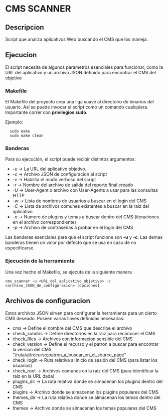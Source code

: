 # CMS SCANNER  

## Descripcion
Script que analiza aplicativos Web buscando el CMS que los maneja.

## Ejecucion
El script necesita de algunos parametros esenciales para funcionar, como la URL del aplicativo
y un archivo JSON definido para encontrar el CMS del objetivo

### Makefile
El Makefile del proyecto crea una liga suave al directorio de binarios del usuario.
Así se puede invocar el script como un comando cualquiera.
Importante correr con **privilegios sudo**.

Ejemplo:

```
  sudo make
  sudo make clean
```

### Banderas
Para su ejecución, el script puede recibir distintos argumentos:

* _-u_ -> La URL del aplicativo objetivo.
* _-c_ -> Archivo JSON de configuracion al script
* _-v_ -> Habilita el modo verboso del script
* _-r_ -> Nombre del archivo de salida del reporte final creado
* _-U_ -> User-Agent o archivo con User-Agents a usar para las consultas HTTP
* _-w_ -> Lista de nombres de usuarios a buscar en el login del CMS
* _-C_ -> Lista de archivos comunes existentes a buscar en la raiz del aplicativo
* _-n_ -> Numero de plugins y temas a buscar dentro del CMS  (iteraciones en el archivo correspondiente)
* _-p_ -> Archivo de contraseñas a probar en el login del CMS

Las banderas esenciales para que el script funcione son **-u** y **-c**.
Las demas banderas tienen un valor por defecto que se usa en caso de no especificarse.

### Ejecución de la herramienta
Una vez hecho el Makefile, se ejecuta de la siguiente manera
```
cms_scanner -u <URL_del_aplicativo_objetivo> -c <archivo_JSON_de_configuracion> [opciones] 
```

## Archivos de configuracion
Estos archivos JSON sirven para configurar la herramienta para un cierto CMS deseado.
Poseen varias llaves definidas necesarias:
* cms -> Define el nombre del CMS que describe el archivo
* check_subdirs -> Define directorios en la raiz para reconocer el CMS
* check_files -> Archivos con informacion sensible del CMS
* check_version -> Define el recurso y el patron a buscar para encontrar la version del CMS 
                  "/ruta/al/recurso;patron_a_buscar_en_el_source_page"
* check_login -> Ruta relativa al inicio de sesión del CMS (para listar los usuarios)
* check_root -> Archivos comunes en la raiz del CMS (para identificar la raiz en la URL dada)
* plugins_dir -> La ruta relativa donde se almacenan los plugins dentro del CMS
* plugins -> Archivo donde se almacenan los plugins populares del CMS
* themes_dir -> La ruta relativa donde se almacenan los temas dentro del CMS
* themes -> Archivo donde se almacenan los temas populares del CMS

